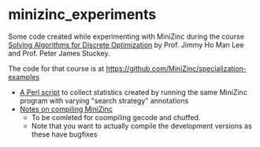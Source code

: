 # minizinc_experiments

Some code created while experimenting with MiniZinc during the course [Solving Algorithms for Discrete Optimization](https://www.coursera.org/learn/solving-algorithms-discrete-optimization) by Prof. Jimmy Ho Man Lee and Prof. Peter James Stuckey.

The code for that course is at https://github.com/MiniZinc/specialization-examples

- [A Perl script](https://github.com/dtonhofer/minizinc_experiments/tree/main/stats_collection) to collect statistics created by running the same MiniZinc program with varying "search strategy" annotations
- [Notes on compiling MiniZinc](https://github.com/dtonhofer/minizinc_experiments/tree/main/compiling_minizinc)
   - To be comleted for coompiling gecode and chuffed. 
   - Note that you want to actually compile the development versions as these have bugfixes

